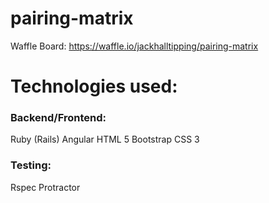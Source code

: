 # pairing-matrix


Waffle Board: https://waffle.io/jackhalltipping/pairing-matrix


# Technologies used:
<h3> Backend/Frontend: </h3>
Ruby (Rails)
Angular
HTML 5
Bootstrap
CSS 3

<h3> Testing: </h3>
Rspec
Protractor
